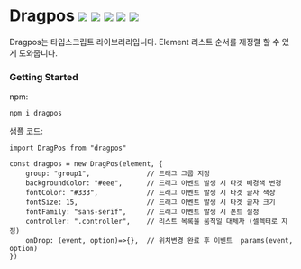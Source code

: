 # Dragpos ![](https://img.shields.io/npm/l/dragpos) ![](https://img.shields.io/npm/v/dragpos) ![](https://img.shields.io/github/package-json/v/sosisusy/dragpos) ![](https://img.shields.io/bundlephobia/min/dragpos) ![](https://img.shields.io/npm/dm/dragpos)

Dragpos는 타입스크립트 라이브러리입니다.
Element 리스트 순서를 재정렬 할 수 있게 도와줍니다.


### Getting Started
npm:
```
npm i dragpos
```

샘플 코드:
```
import DragPos from "dragpos"

const dragpos = new DragPos(element, {
    group: "group1",              // 드래그 그룹 지정
    backgroundColor: "#eee",      // 드래그 이벤트 발생 시 타겟 배경색 변경
    fontColor: "#333",            // 드래그 이벤트 발생 시 타겟 글자 색상
    fontSize: 15,                 // 드래그 이벤트 발생 시 타겟 글자 크기
    fontFamily: "sans-serif",     // 드래그 이벤트 발생 시 폰트 설정
    controller: ".controller",    // 리스트 목록을 움직일 대체자 (셀렉터로 지정)
    onDrop: (event, option)=>{},  // 위치변경 완료 후 이벤트  params(event, option)
})

```
